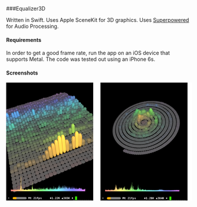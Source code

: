 ###Equalizer3D

Written in Swift. Uses Apple SceneKit for 3D graphics. Uses 
[Superpowered](https://github.com/superpoweredSDK/Low-Latency-Android-Audio-iOS-Audio-Engine)  for Audio Processing.

#### Requirements

In order to get a good frame rate, run the app on an iOS device that supports Metal. The code was tested out using an iPhone 6s.

#### Screenshots

![Grid Rendering](https://github.com/JonathanRitchey03/Equalizer3D/blob/master/Equalizer3D/Docs/Screens/rectangle.png?raw=true)


